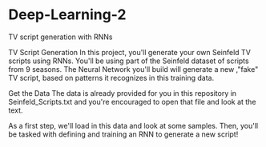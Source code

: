 # Deep-Learning-2
TV script generation with RNNs

TV Script Generation
In this project, you'll generate your own Seinfeld TV scripts using RNNs. You'll be using part of the Seinfeld dataset of scripts from 9 seasons. The Neural Network you'll build will generate a new ,"fake" TV script, based on patterns it recognizes in this training data.

Get the Data
The data is already provided for you in this repository in Seinfeld_Scripts.txt and you're encouraged to open that file and look at the text.

As a first step, we'll load in this data and look at some samples.
Then, you'll be tasked with defining and training an RNN to generate a new script!
